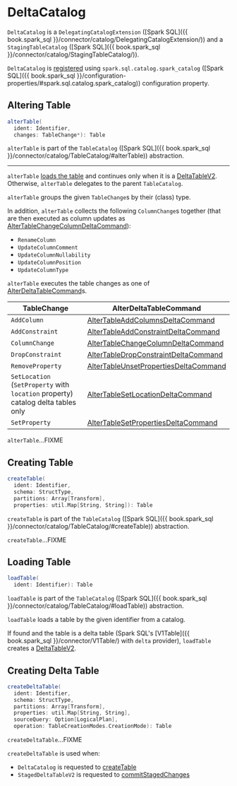 # DeltaCatalog

`DeltaCatalog` is a `DelegatingCatalogExtension` ([Spark SQL]({{ book.spark_sql }}/connector/catalog/DelegatingCatalogExtension/)) and a `StagingTableCatalog` ([Spark SQL]({{ book.spark_sql }}/connector/catalog/StagingTableCatalog/)).

`DeltaCatalog` is [registered](installation.md) using `spark.sql.catalog.spark_catalog` ([Spark SQL]({{ book.spark_sql }}/configuration-properties/#spark.sql.catalog.spark_catalog)) configuration property.

## <span id="alterTable"> Altering Table

```scala
alterTable(
  ident: Identifier,
  changes: TableChange*): Table
```

`alterTable` is part of the `TableCatalog` ([Spark SQL]({{ book.spark_sql }}/connector/catalog/TableCatalog/#alterTable)) abstraction.

---

`alterTable` [loads the table](#loadTable) and continues only when it is a [DeltaTableV2](DeltaTableV2.md). Otherwise, `alterTable` delegates to the parent `TableCatalog`.

`alterTable` groups the given `TableChange`s by their (class) type.

In addition, `alterTable` collects the following `ColumnChange`s together (that are then executed as column updates as [AlterTableChangeColumnDeltaCommand](commands/alter/AlterTableChangeColumnDeltaCommand.md)):

* `RenameColumn`
* `UpdateColumnComment`
* `UpdateColumnNullability`
* `UpdateColumnPosition`
* `UpdateColumnType`

`alterTable` executes the table changes as one of [AlterDeltaTableCommand](commands/alter/AlterDeltaTableCommand.md)s.

TableChange | AlterDeltaTableCommand
------------|----------
 `AddColumn` | [AlterTableAddColumnsDeltaCommand](commands/alter/AlterTableAddColumnsDeltaCommand.md)
 `AddConstraint` | [AlterTableAddConstraintDeltaCommand](commands/alter/AlterTableAddConstraintDeltaCommand.md)
 `ColumnChange` | [AlterTableChangeColumnDeltaCommand](commands/alter/AlterTableChangeColumnDeltaCommand.md)
 `DropConstraint` | [AlterTableDropConstraintDeltaCommand](commands/alter/AlterTableDropConstraintDeltaCommand.md)
 `RemoveProperty` | [AlterTableUnsetPropertiesDeltaCommand](commands/alter/AlterTableUnsetPropertiesDeltaCommand.md)
 `SetLocation`<br>(`SetProperty` with `location` property)<br>catalog delta tables only | [AlterTableSetLocationDeltaCommand](commands/alter/AlterTableSetLocationDeltaCommand.md)
 `SetProperty` | [AlterTableSetPropertiesDeltaCommand](commands/alter/AlterTableSetPropertiesDeltaCommand.md)

`alterTable`...FIXME

## <span id="createTable"> Creating Table

```scala
createTable(
  ident: Identifier,
  schema: StructType,
  partitions: Array[Transform],
  properties: util.Map[String, String]): Table
```

`createTable` is part of the `TableCatalog` ([Spark SQL]({{ book.spark_sql }}/connector/catalog/TableCatalog/#createTable)) abstraction.

`createTable`...FIXME

## <span id="loadTable"> Loading Table

```scala
loadTable(
  ident: Identifier): Table
```

`loadTable` is part of the `TableCatalog` ([Spark SQL]({{ book.spark_sql }}/connector/catalog/TableCatalog/#loadTable)) abstraction.

`loadTable` loads a table by the given identifier from a catalog.

If found and the table is a delta table (Spark SQL's [V1Table]({{ book.spark_sql }}/connector/V1Table/) with `delta` provider), `loadTable` creates a [DeltaTableV2](DeltaTableV2.md).

## <span id="createDeltaTable"> Creating Delta Table

```scala
createDeltaTable(
  ident: Identifier,
  schema: StructType,
  partitions: Array[Transform],
  properties: util.Map[String, String],
  sourceQuery: Option[LogicalPlan],
  operation: TableCreationModes.CreationMode): Table
```

`createDeltaTable`...FIXME

`createDeltaTable` is used when:

* `DeltaCatalog` is requested to [createTable](#createTable)
* `StagedDeltaTableV2` is requested to [commitStagedChanges](StagedDeltaTableV2.md#commitStagedChanges)
